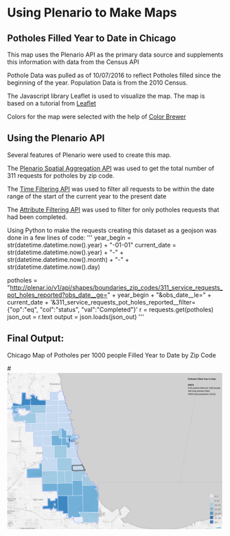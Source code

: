 #  Using Plenario to Make Maps

## Potholes Filled Year to Date in Chicago
This map uses the Plenario API as the primary data source and supplements this information with data from the Census API

Pothole Data was pulled as of 10/07/2016 to reflect Potholes filled since the beginning of the year. Population Data is from the 2010 Census.

The Javascript library Leaflet is used to visualize the map. The map is based on a tutorial from [Leaflet](http://leafletjs.com/examples/choropleth/)

Colors for the map were selected with the help of [Color Brewer](http://colorbrewer2.org/#type=sequential&scheme=Blues&n=6)

## Using the Plenario API

Several features of Plenario were used to create this map.

The [Plenario Spatial Aggregation API](http://docs.plenar.io/#get-v1-api-shapes-lt-polygon_dataset_name-gt-lt-point_dataset_name-gt) was used to get the total number of 311 requests for potholes by zip code.

The [Time Filtering API](http://docs.plenar.io/#time-filtering) was used to filter all requests to be within the date range of the start of the current year to the present date

The [Attribute Filtering API](http://docs.plenar.io/#attribute-filtering) was used to filter for only potholes requests that had been completed.

Using Python to make the requests  creating this dataset as a geojson was done in a few lines of code:
'''
year_begin = str(datetime.datetime.now().year) + "-01-01"
current_date = str(datetime.datetime.now().year) + "-" + str(datetime.datetime.now().month) + "-" + str(datetime.datetime.now().day)

potholes  = "http://plenar.io/v1/api/shapes/boundaries_zip_codes/311_service_requests_pot_holes_reported?obs_date__ge=" + year_begin + "&obs_date__le=" + current_date + '&311_service_requests_pot_holes_reported__filter={"op":"eq", "col":"status", "val":"Completed"}'
r = requests.get(potholes)
json_out = r.text
output = json.loads(json_out)
'''

## Final Output:
Chicago Map of Potholes per 1000 people Filled Year to Date by Zip Code 

#![Map of Potholes Filled](pothole_static.png)
